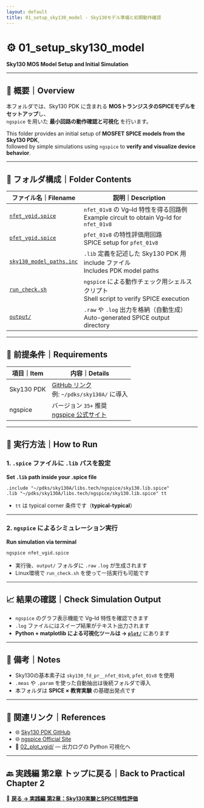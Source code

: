 ```yaml
---
layout: default
title: 01_setup_sky130_model - Sky130モデル準備と初期動作確認
---
```


# ⚙️ 01_setup_sky130_model  
**Sky130 MOS Model Setup and Initial Simulation**

---

## 📘 概要｜Overview

本フォルダでは、Sky130 PDK に含まれる **MOSトランジスタのSPICEモデルをセットアップ**し、  
`ngspice` を用いた **最小回路の動作確認と可視化** を行います。

This folder provides an initial setup of **MOSFET SPICE models from the Sky130 PDK**,  
followed by simple simulations using `ngspice` to **verify and visualize device behavior**.

---

## 📁 フォルダ構成｜Folder Contents

| ファイル名｜Filename | 説明｜Description |
|----------------------|--------------------------------------------------|
| [`nfet_vgid.spice`](./nfet_vgid.spice) | `nfet_01v8` の Vg–Id 特性を得る回路例<br>Example circuit to obtain Vg–Id for `nfet_01v8` |
| [`pfet_vgid.spice`](./pfet_vgid.spice) | `pfet_01v8` の特性評価用回路<br>SPICE setup for `pfet_01v8` |
| [`sky130_model_paths.inc`](./sky130_model_paths.inc) | `.lib` 定義を記述した Sky130 PDK 用 include ファイル<br>Includes PDK model paths |
| [`run_check.sh`](./run_check.sh) | `ngspice` による動作チェック用シェルスクリプト<br>Shell script to verify SPICE execution |
| [`output/`](./output/) | `.raw` や `.log` 出力を格納（自動生成）<br>Auto-generated SPICE output directory |

---

## 🔧 前提条件｜Requirements

| 項目｜Item | 内容｜Details |
|--------|---------------------------------------------|
| Sky130 PDK | [GitHub リンク](https://github.com/google/skywater-pdk)<br>例: `~/pdks/sky130A/` に導入 |
| ngspice | バージョン `35+` 推奨<br>[ngspice 公式サイト](http://ngspice.sourceforge.net/) |

---

## 🚀 実行方法｜How to Run

### 1. `.spice` ファイルに `.lib` パスを設定  
**Set `.lib` path inside your .spice file**

```spice
.include "~/pdks/sky130A/libs.tech/ngspice/sky130.lib.spice"
.lib "~/pdks/sky130A/libs.tech/ngspice/sky130.lib.spice" tt
```

- `tt` は typical corner 条件です（**typical-typical**）

---

### 2. `ngspice` によるシミュレーション実行  
**Run simulation via terminal**

```bash
ngspice nfet_vgid.spice
```

- 実行後、`output/` フォルダに `.raw` `.log` が生成されます  
- Linux環境で `run_check.sh` を使って一括実行も可能です

---

## 📈 結果の確認｜Check Simulation Output

- `ngspice` のグラフ表示機能で Vg–Id 特性を確認できます  
- `.log` ファイルにはスイープ結果がテキスト出力されます  
- **Python + matplotlib による可視化ツールは → [`plot/`](../plot/)** にあります

---

## 📝 備考｜Notes

- Sky130の基本素子は `sky130_fd_pr__nfet_01v8`, `pfet_01v8` を使用  
- `.meas` や `.param` を使った自動抽出は後続フォルダで導入  
- 本フォルダは **SPICE × 教育実験** の基礎出発点です

---

## 🔗 関連リンク｜References

- 🌐 [Sky130 PDK GitHub](https://github.com/google/skywater-pdk)  
- 🌐 [ngspice Official Site](http://ngspice.sourceforge.net/)  
- 📁 [02_plot_vgid/](../02_plot_vgid/) — 出力ログの Python 可視化へ

---

## 🔙 実践編 第2章 トップに戻る｜Back to Practical Chapter 2

📘 **[戻る → 実践編 第2章：Sky130実験とSPICE特性評価](../README.md)**
